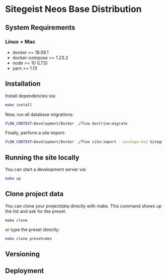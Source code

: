 # Sitegeist Neos Base Distribution

## System Requirements

### Linux + Mac

* docker >= 18.09.1
* docker-compose >= 1.23.2
* node >= 10 (LTS)
* yarn >= 1.13

## Installation

Install dependencies via:

```sh
make install
```

Now, run all database migrations:

```sh
FLOW_CONTEXT=Development/Docker ./flow doctrine:migrate
```

Finally, perform a site import:

```sh
FLOW_CONTEXT=Development/Docker ./flow site:import --package-key Sitegeist.Site.Placeholder
```

## Running the site locally

You can start a development server via:

```sh
make up
```

## Clone project data

You can clone your projectdata directly with make. This command shows up the list and ask for the preset.

```
make clone
```

or type the preset directly:

```sh
make clone preset=dev
```

## Versioning

<!-- @TODO: Versioning -->

## Deployment

<!-- @TODO: Deployment -->
